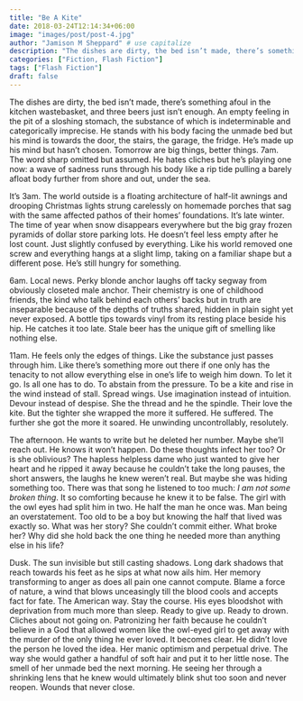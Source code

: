 ```yaml
---
title: "Be A Kite"
date: 2018-03-24T12:14:34+06:00
image: "images/post/post-4.jpg"
author: "Jamison M Sheppard" # use capitalize
description: "The dishes are dirty, the bed isn’t made, there’s something afoul in the kitchen wastebasket, and three beers just isn’t enough."
categories: ["Fiction, Flash Fiction"]
tags: ["Flash Fiction"]
draft: false
---
```


The dishes are dirty, the bed isn’t made, there’s something afoul in the kitchen wastebasket, and three beers just isn’t enough. An empty feeling in the pit of a sloshing stomach, the substance of which is indeterminable and categorically imprecise. He stands with his body facing the unmade bed but his mind is towards the door, the stairs, the garage, the fridge. He’s made up his mind but hasn’t chosen. Tomorrow are big things, better things. 7am. The word sharp omitted but assumed. He hates cliches but he’s playing one now: a wave of sadness runs through his body like a rip tide pulling a barely afloat body further from shore and out, under the sea.

It’s 3am. The world outside is a floating architecture of half-lit awnings and drooping Christmas lights strung carelessly on homemade porches that sag with the same affected pathos of their homes’ foundations. It’s late winter. The time of year when snow disappears everywhere but the big gray frozen pyramids of dollar store parking lots. He doesn’t feel less empty after he lost count. Just slightly confused by everything. Like his world removed one screw and everything hangs at a slight limp, taking on a familiar shape but a different pose. He’s still hungry for something.

6am. Local news. Perky blonde anchor laughs off tacky segway from obviously closeted male anchor. Their chemistry is one of childhood friends, the kind who talk behind each others’ backs but in truth are inseparable because of the depths of truths shared, hidden in plain sight yet never exposed. A bottle tips towards vinyl from its resting place beside his hip. He catches it too late. Stale beer has the unique gift of smelling like nothing else.

11am. He feels only the edges of things. Like the substance just passes through him. Like there’s something more out there if one only has the tenacity to not allow everything else in one’s life to weigh him down. To let it go. Is all one has to do. To abstain from the pressure. To be a kite and rise in the wind instead of stall. Spread wings. Use imagination instead of intuition. Devour instead of despise. She the thread and he the spindle. Their love the kite. But the tighter she wrapped the more it suffered. He suffered. The further she got the more it soared. He unwinding uncontrollably, resolutely.

The afternoon. He wants to write but he deleted her number. Maybe she’ll reach out. He knows it won’t happen. Do these thoughts infect her too? Or is she oblivious? The hapless helpless dame who just wanted to give her heart and he ripped it away because he couldn’t take the long pauses, the short answers, the laughs he knew weren’t real. But maybe she was hiding something too. There was that song he listened to too much: *I am not some broken thing*. It so comforting because he knew it to be false. The girl with the owl eyes had split him in two. He half the man he once was. Man being an overstatement. Too old to be a boy but knowing the half that lived was exactly so. What was her story? She couldn’t commit either. What broke her? Why did she hold back the one thing he needed more than anything else in his life?

Dusk. The sun invisible but still casting shadows. Long dark shadows that reach towards his feet as he sips at what now ails him. Her memory transforming to anger as does all pain one cannot compute. Blame a force of nature, a wind that blows unceasingly till the blood cools and accepts fact for fate. The American way. Stay the course. His eyes bloodshot with deprivation from much more than sleep. Ready to give up. Ready to drown. Cliches about not going on. Patronizing her faith because he couldn’t believe in a God that allowed women like the owl-eyed girl to get away with the murder of the only thing he ever loved. It becomes clear. He didn’t love the person he loved the idea. Her manic optimism and perpetual drive. The way she would gather a handful of soft hair and put it to her little nose. The smell of her unmade bed the next morning. He seeing her through a shrinking lens that he knew would ultimately blink shut too soon and never reopen. Wounds that never close.
